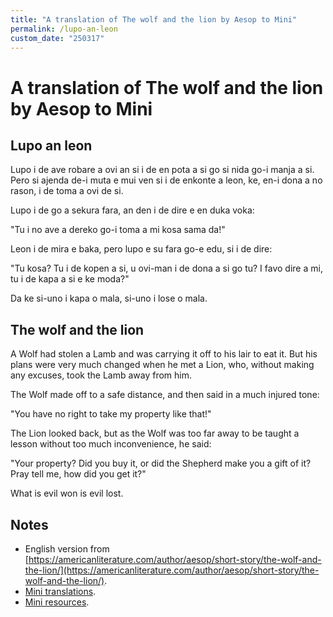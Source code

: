```yaml
---
title: "A translation of The wolf and the lion by Aesop to Mini"
permalink: /lupo-an-leon
custom_date: "250317"
---
```


# A translation of The wolf and the lion by Aesop to Mini

## Lupo an leon

Lupo i de ave robare a ovi an si i de en pota a si go si nida go-i manja a si. Pero si ajenda de-i muta e mui ven si i de enkonte a leon, ke, en-i dona a no rason, i de toma a ovi de si.

Lupo i de go a sekura fara, an den i de dire e en duka voka:

"Tu i no ave a dereko go-i toma a mi kosa sama da!"

Leon i de mira e baka, pero lupo e su fara go-e edu, si i de dire:

"Tu kosa? Tu i de kopen a si, u ovi-man i de dona a si go tu? I favo dire a mi, tu i de kapa a si e ke moda?"

Da ke si-uno i kapa o mala, si-uno i lose o mala.

## The wolf and the lion

A Wolf had stolen a Lamb and was carrying it off to his lair to eat it. But his plans were very much changed when he met a Lion, who, without making any excuses, took the Lamb away from him.

The Wolf made off to a safe distance, and then said in a much injured tone:

"You have no right to take my property like that!"

The Lion looked back, but as the Wolf was too far away to be taught a lesson without too much inconvenience, he said:

"Your property? Did you buy it, or did the Shepherd make you a gift of it? Pray tell me, how did you get it?"

What is evil won is evil lost.

## Notes

- English version from [https://americanliterature.com/author/aesop/short-story/the-wolf-and-the-lion/](https://americanliterature.com/author/aesop/short-story/the-wolf-and-the-lion/).
- [Mini translations](/mini-translations).
- [Mini resources](/mini-resources).
